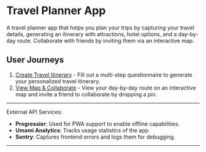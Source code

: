 # Travel Planner App

A travel planner app that helps you plan your trips by capturing your travel details, generating an itinerary with attractions, hotel options, and a day-by-day route. Collaborate with friends by inviting them via an interactive map.

## User Journeys

1. [Create Travel Itinerary](docs/journeys/create-travel-itinerary.md) - Fill out a multi-step questionnaire to generate your personalized travel itinerary.
2. [View Map & Collaborate](docs/journeys/view-map-collaborate.md) - View your day-by-day route on an interactive map and invite a friend to collaborate by dropping a pin.

---
External API Services:

- **Progressier**: Used for PWA support to enable offline capabilities.
- **Umami Analytics**: Tracks usage statistics of the app.
- **Sentry**: Captures frontend errors and logs them for debugging.
---